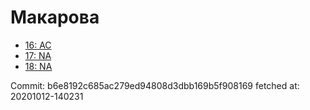 # Макарова
- [16: AC](16.md)
- [17: NA](17.md)
- [18: NA](18.md)

Commit: b6e8192c685ac279ed94808d3dbb169b5f908169
 fetched at: 20201012-140231
